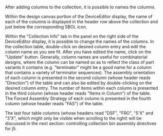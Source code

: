 After adding columns to the collection, it is possible to names the columns.

Within the design canvas portion of the DeviceEditor display, the name of each of the columns is displayed in the header row above the collection and just below the corresponding SBOL icon.

Within the "Collection Info" tab in the panel on the right side of the DeviceEditor display, it is possible to change the names of the columns. In the collection table, double-click on desired column entry and edit the column name as you see fit. After you have edited the name, click on the "Update" button. Generally, column names are useful for combinatorial designs, where the column can be named so as to reflect the class of part variants it contains (e.g. "terminator" might be a good name for a column that contains a variety of terminator sequences). The assembly orientation of each column is presented in the second column (whose header reads "Direction") of the table and can also be edited by double-clicking on the desired column entry. The number of items within each column is presented in the third column (whose header reads "Items in Column") of the table. The Forced Assembly Strategy of each column is presented in the fourth column (whose header reads "FAS") of the table.

The last four table columns (whose headers read "DSF", "FRO", "5'X" and "3'X", which might only be visible when scrolling to the right) will be discussed in the next section: controlling collection bin assembly directives for j5.
